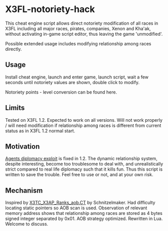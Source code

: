 # X3FL-notoriety-hack
This cheat engine script allows direct notoriety modification of all races in X3FL including all major races, pirates, companies, Xenon and Kha'ak, without activating in-game script editor, thus leaving the game 'unmodified'.

Possible extended usage includes modifying relationship among races directly.

## Usage

Install cheat engine, launch and enter game, launch script, wait a few seconds until notoriety values are shown, double click to modify.

Notoriety points - level conversion can be found here.

## Limits

Tested on X3FL 1.2. Expected to work on all versions. Will not work properly / will need modification if relationship among races is different from current status as in X3FL 1.2 normal start.

## Motivation

[Agents diplomacy exploit](https://forum.egosoft.com/viewtopic.php?f=199&t=439741#p5062135) is fixed in 1.2. The dynamic relationship system, despite interesting, become too troublesome to deal with, and unrealistically strict compared to real life diplomacy such that it kills fun. Thus this script is written to save the trouble. Feel free to use or not, and at your own risk.

## Mechanism

Inspired by [X3TC_X3AP_Ranks_aob.CT](https://fearlessrevolution.com/viewtopic.php?t=4409) by Schnitzelmaker. Had difficulty locating static pointers so AOB scan is used. Observation of relevant memory address shows that relationship among races are stored as 4 bytes signed integer separated by 0x01. AOB strategy optimized. Rewritten in Lua.
Welcome to discuss.
